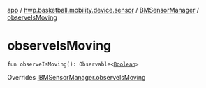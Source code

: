 [app](../../index.md) / [hwp.basketball.mobility.device.sensor](../index.md) / [BMSensorManager](index.md) / [observeIsMoving](.)

# observeIsMoving

`fun observeIsMoving(): Observable<`[`Boolean`](https://kotlinlang.org/api/latest/jvm/stdlib/kotlin/-boolean/index.html)`>`

Overrides [IBMSensorManager.observeIsMoving](../-i-b-m-sensor-manager/observe-is-moving.md)

